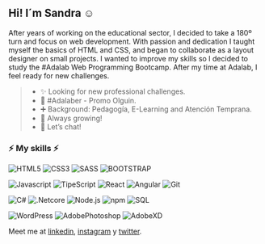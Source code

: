 ## Hi! I´m Sandra :relaxed:

After years of working on the educational sector, I decided to take a 180º turn and focus on web development. With passion and dedication I taught myself the basics of HTML and CSS, and began to collaborate as a layout designer on small projects. I wanted to improve my skills so I decided to study the #Adalab Web Programming Bootcamp. After my time at Adalab, I feel ready for new challenges.

> - ✨ Looking for new professional challenges.
> - :purple_heart: #Adalaber - Promo Olguin.
> - ➕ Background: Pedagogía, E-Learning and Atención Temprana.
> - :seedling: Always growing!
> - :speech_balloon: Let’s chat!

### ⚡ My skills ⚡

![HTML5](https://img.shields.io/badge/-HTML5-ff8181?style=flat-square&logo=html5&logoColor=white)
![CSS3](https://img.shields.io/badge/-CSS3-57a4ff?style=flat-square&logo=css3)
![SASS](https://img.shields.io/badge/-SASS/SCSS-c3f4e9?style=flat-square&logo=SASS)
![BOOTSTRAP](https://img.shields.io/badge/-BOOTSTRAP-dcb6f2?style=flat-square&logo=BOOTSTRAP)

![Javascript](https://img.shields.io/badge/-JavaScript-429e9d?style=flat-square&logo=javascript)
![TipeScript](https://img.shields.io/badge/-TipeScript-ff8181?style=flat-square&logo=typescript&logoColor=white)
![React](https://img.shields.io/badge/-React-30373f?style=flat-square&logo=react)
![Angular](https://img.shields.io/badge/-Angular-57a4ff?style=flat-square&logo=angular)
![Git](https://img.shields.io/badge/-Git-ffdbe2?style=flat-square&logo=git)

![C#](https://img.shields.io/badge/C%23--30373f?style=flat-square&logoColor=white)
![.Netcore](https://img.shields.io/badge/.NET-5C2D91?style=flat-square&logo=.net&logoColor=white)
![Node.js](https://img.shields.io/badge/-Node.js-FFF483?style=flat-square&logo=Node.JS)
![npm](https://img.shields.io/badge/-npm-c3f4e9?style=flat-square&logo=NPM)
![SQL](https://img.shields.io/badge/-SQL-ff8181?style=flat-square&logo=SQLite)

![WordPress](https://img.shields.io/badge/-WordPress-57a4ff?style=flat-square&logo=WordPress)
![AdobePhotoshop](https://img.shields.io/badge/-Photoshop-c3f4e9?style=flat-square&logo=AdobePhotoshop)
![AdobeXD](https://img.shields.io/badge/-AdobeXD-dcb6f2?style=flat-square&logo=AdobeXD)

Meet me at [linkedin](https://www.linkedin.com/in/sandragutierrezgonzalez/), [instagram](https://www.instagram.com/salamansandra/) y [twitter](https://twitter.com/SandSan12).
